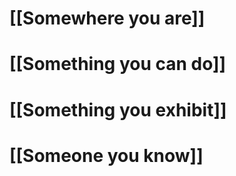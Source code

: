 # [[Somewhere you are]]
# [[Something you can do]]
# [[Something you exhibit]]
# [[Someone you know]]